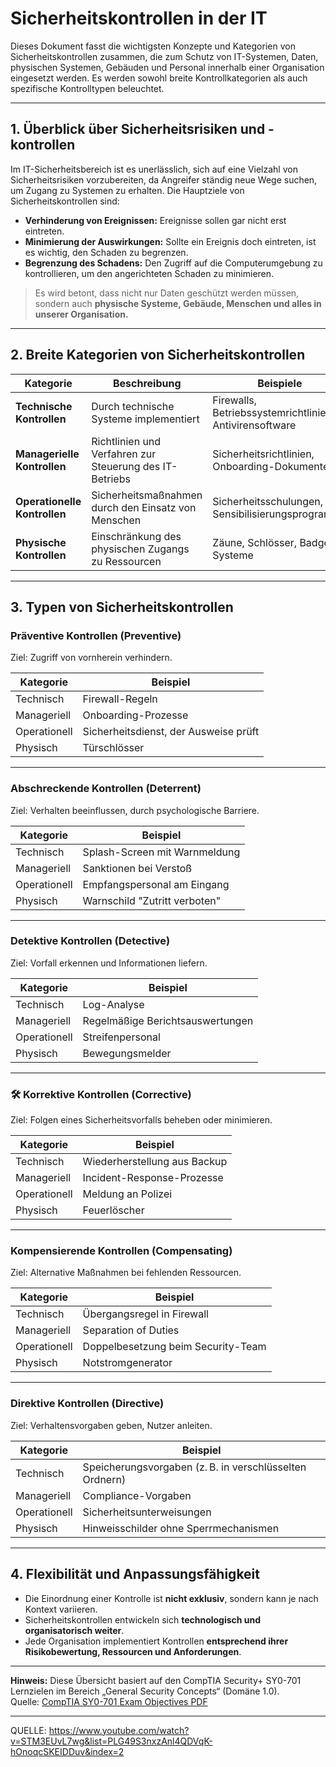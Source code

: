 # Sicherheitskontrollen in der IT

Dieses Dokument fasst die wichtigsten Konzepte und Kategorien von Sicherheitskontrollen zusammen, die zum Schutz von IT-Systemen, Daten, physischen Systemen, Gebäuden und Personal innerhalb einer Organisation eingesetzt werden. Es werden sowohl breite Kontrollkategorien als auch spezifische Kontrolltypen beleuchtet.

---

## 1. Überblick über Sicherheitsrisiken und -kontrollen

Im IT-Sicherheitsbereich ist es unerlässlich, sich auf eine Vielzahl von Sicherheitsrisiken vorzubereiten, da Angreifer ständig neue Wege suchen, um Zugang zu Systemen zu erhalten. Die Hauptziele von Sicherheitskontrollen sind:

- **Verhinderung von Ereignissen:** Ereignisse sollen gar nicht erst eintreten.
- **Minimierung der Auswirkungen:** Sollte ein Ereignis doch eintreten, ist es wichtig, den Schaden zu begrenzen.
- **Begrenzung des Schadens:** Den Zugriff auf die Computerumgebung zu kontrollieren, um den angerichteten Schaden zu minimieren.

> Es wird betont, dass nicht nur Daten geschützt werden müssen, sondern auch **physische Systeme, Gebäude, Menschen und alles in unserer Organisation.**

---

## 2. Breite Kategorien von Sicherheitskontrollen

| Kategorie            | Beschreibung                                                                 | Beispiele |
|----------------------|------------------------------------------------------------------------------|-----------|
| **Technische Kontrollen** | Durch technische Systeme implementiert                                       | Firewalls, Betriebssystemrichtlinien, Antivirensoftware |
| **Managerielle Kontrollen** | Richtlinien und Verfahren zur Steuerung des IT-Betriebs                       | Sicherheitsrichtlinien, Onboarding-Dokumente |
| **Operationelle Kontrollen** | Sicherheitsmaßnahmen durch den Einsatz von Menschen                         | Sicherheitsschulungen, Sensibilisierungsprogramme |
| **Physische Kontrollen** | Einschränkung des physischen Zugangs zu Ressourcen                            | Zäune, Schlösser, Badge-Systeme |

---

## 3. Typen von Sicherheitskontrollen

### Präventive Kontrollen (Preventive)
Ziel: Zugriff von vornherein verhindern.

| Kategorie     | Beispiel |
|---------------|----------|
| Technisch     | Firewall-Regeln |
| Manageriell   | Onboarding-Prozesse |
| Operationell  | Sicherheitsdienst, der Ausweise prüft |
| Physisch      | Türschlösser |

---

### Abschreckende Kontrollen (Deterrent)
Ziel: Verhalten beeinflussen, durch psychologische Barriere.

| Kategorie     | Beispiel |
|---------------|----------|
| Technisch     | Splash-Screen mit Warnmeldung |
| Manageriell   | Sanktionen bei Verstoß |
| Operationell  | Empfangspersonal am Eingang |
| Physisch      | Warnschild "Zutritt verboten" |

---

### Detektive Kontrollen (Detective)
Ziel: Vorfall erkennen und Informationen liefern.

| Kategorie     | Beispiel |
|---------------|----------|
| Technisch     | Log-Analyse |
| Manageriell   | Regelmäßige Berichtsauswertungen |
| Operationell  | Streifenpersonal |
| Physisch      | Bewegungsmelder |

---

### 🛠️ Korrektive Kontrollen (Corrective)
Ziel: Folgen eines Sicherheitsvorfalls beheben oder minimieren.

| Kategorie     | Beispiel |
|---------------|----------|
| Technisch     | Wiederherstellung aus Backup |
| Manageriell   | Incident-Response-Prozesse |
| Operationell  | Meldung an Polizei |
| Physisch      | Feuerlöscher |

---

### Kompensierende Kontrollen (Compensating)
Ziel: Alternative Maßnahmen bei fehlenden Ressourcen.

| Kategorie     | Beispiel |
|---------------|----------|
| Technisch     | Übergangsregel in Firewall |
| Manageriell   | Separation of Duties |
| Operationell  | Doppelbesetzung beim Security-Team |
| Physisch      | Notstromgenerator |

---

### Direktive Kontrollen (Directive)
Ziel: Verhaltensvorgaben geben, Nutzer anleiten.

| Kategorie     | Beispiel |
|---------------|----------|
| Technisch     | Speicherungsvorgaben (z. B. in verschlüsselten Ordnern) |
| Manageriell   | Compliance-Vorgaben |
| Operationell  | Sicherheitsunterweisungen |
| Physisch      | Hinweisschilder ohne Sperrmechanismen |

---

## 4. Flexibilität und Anpassungsfähigkeit

- Die Einordnung einer Kontrolle ist **nicht exklusiv**, sondern kann je nach Kontext variieren.
- Sicherheitskontrollen entwickeln sich **technologisch und organisatorisch weiter**.
- Jede Organisation implementiert Kontrollen **entsprechend ihrer Risikobewertung, Ressourcen und Anforderungen**.

---

**Hinweis:** Diese Übersicht basiert auf den CompTIA Security+ SY0-701 Lernzielen im Bereich „General Security Concepts“ (Domäne 1.0).  
Quelle: [CompTIA SY0-701 Exam Objectives PDF](https://www.comptia.org/certifications/security)

---
QUELLE: https://www.youtube.com/watch?v=STM3EUvL7wg&list=PLG49S3nxzAnl4QDVqK-hOnoqcSKEIDDuv&index=2 
